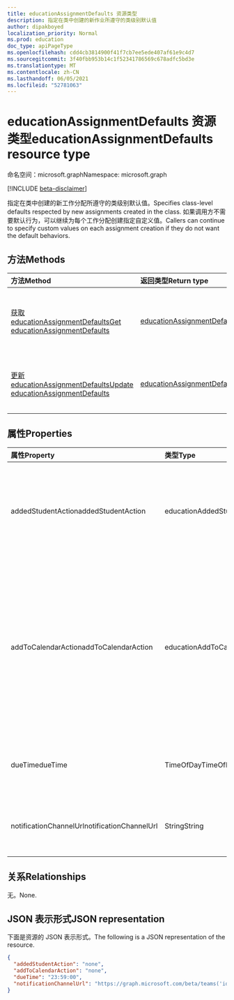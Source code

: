 ```yaml
---
title: educationAssignmentDefaults 资源类型
description: 指定在类中创建的新作业所遵守的类级别默认值
author: dipakboyed
localization_priority: Normal
ms.prod: education
doc_type: apiPageType
ms.openlocfilehash: cdd4cb3814900f41f7cb7ee5ede407af61e9c4d7
ms.sourcegitcommit: 3f40fbb953b14c1f52341786569c678adfc5bd3e
ms.translationtype: MT
ms.contentlocale: zh-CN
ms.lasthandoff: 06/05/2021
ms.locfileid: "52781063"
---
```

# <a name="educationassignmentdefaults-resource-type"></a><span data-ttu-id="d2139-103">educationAssignmentDefaults 资源类型</span><span class="sxs-lookup"><span data-stu-id="d2139-103">educationAssignmentDefaults resource type</span></span>

<span data-ttu-id="d2139-104">命名空间：microsoft.graph</span><span class="sxs-lookup"><span data-stu-id="d2139-104">Namespace: microsoft.graph</span></span>

[!INCLUDE [beta-disclaimer](../../includes/beta-disclaimer.md)]

<span data-ttu-id="d2139-105">指定在类中创建的新工作分配所遵守的类级别默认值。</span><span class="sxs-lookup"><span data-stu-id="d2139-105">Specifies class-level defaults respected by new assignments created in the class.</span></span> <span data-ttu-id="d2139-106">如果调用方不需要默认行为，可以继续为每个工作分配创建指定自定义值。</span><span class="sxs-lookup"><span data-stu-id="d2139-106">Callers can continue to specify custom values on each assignment creation if they do not want the default behaviors.</span></span>

## <a name="methods"></a><span data-ttu-id="d2139-107">方法</span><span class="sxs-lookup"><span data-stu-id="d2139-107">Methods</span></span>
|<span data-ttu-id="d2139-108">方法</span><span class="sxs-lookup"><span data-stu-id="d2139-108">Method</span></span>|<span data-ttu-id="d2139-109">返回类型</span><span class="sxs-lookup"><span data-stu-id="d2139-109">Return type</span></span>|<span data-ttu-id="d2139-110">说明</span><span class="sxs-lookup"><span data-stu-id="d2139-110">Description</span></span>|
|:---|:---|:---|
|[<span data-ttu-id="d2139-111">获取 educationAssignmentDefaults</span><span class="sxs-lookup"><span data-stu-id="d2139-111">Get educationAssignmentDefaults</span></span>](../api/educationassignmentdefaults-get.md)|[<span data-ttu-id="d2139-112">educationAssignmentDefaults</span><span class="sxs-lookup"><span data-stu-id="d2139-112">educationAssignmentDefaults</span></span>](../resources/educationassignmentdefaults.md)|<span data-ttu-id="d2139-113">读取 [educationAssignmentDefaults 对象的属性和](../resources/educationassignmentdefaults.md) 关系。</span><span class="sxs-lookup"><span data-stu-id="d2139-113">Read the properties and relationships of an [educationAssignmentDefaults](../resources/educationassignmentdefaults.md) object.</span></span>|
|[<span data-ttu-id="d2139-114">更新 educationAssignmentDefaults</span><span class="sxs-lookup"><span data-stu-id="d2139-114">Update educationAssignmentDefaults</span></span>](../api/educationassignmentdefaults-update.md)|[<span data-ttu-id="d2139-115">educationAssignmentDefaults</span><span class="sxs-lookup"><span data-stu-id="d2139-115">educationAssignmentDefaults</span></span>](../resources/educationassignmentdefaults.md)|<span data-ttu-id="d2139-116">更新 [educationAssignmentDefaults 对象](../resources/educationassignmentdefaults.md) 的属性。</span><span class="sxs-lookup"><span data-stu-id="d2139-116">Update the properties of an [educationAssignmentDefaults](../resources/educationassignmentdefaults.md) object.</span></span>|

## <a name="properties"></a><span data-ttu-id="d2139-117">属性</span><span class="sxs-lookup"><span data-stu-id="d2139-117">Properties</span></span>
|<span data-ttu-id="d2139-118">属性</span><span class="sxs-lookup"><span data-stu-id="d2139-118">Property</span></span>|<span data-ttu-id="d2139-119">类型</span><span class="sxs-lookup"><span data-stu-id="d2139-119">Type</span></span>|<span data-ttu-id="d2139-120">说明</span><span class="sxs-lookup"><span data-stu-id="d2139-120">Description</span></span>|
|:---|:---|:---|
|<span data-ttu-id="d2139-121">addedStudentAction</span><span class="sxs-lookup"><span data-stu-id="d2139-121">addedStudentAction</span></span>|<span data-ttu-id="d2139-122">educationAddedStudentAction</span><span class="sxs-lookup"><span data-stu-id="d2139-122">educationAddedStudentAction</span></span>|<span data-ttu-id="d2139-123">用于处理作业发布后添加的学生的课堂级别默认行为。</span><span class="sxs-lookup"><span data-stu-id="d2139-123">Class-level default behavior for handling students who are added after the assignment is published.</span></span> <span data-ttu-id="d2139-124">可取值为：`none`、`assignIfOpen`。</span><span class="sxs-lookup"><span data-stu-id="d2139-124">Possible values are: `none`, `assignIfOpen`.</span></span>|
|<span data-ttu-id="d2139-125">addToCalendarAction</span><span class="sxs-lookup"><span data-stu-id="d2139-125">addToCalendarAction</span></span>| <span data-ttu-id="d2139-126">educationAddToCalendarOptions</span><span class="sxs-lookup"><span data-stu-id="d2139-126">educationAddToCalendarOptions</span></span>|<span data-ttu-id="d2139-127">可选字段，用于控制在作业发布时将作业添加到学生和教师的日历中。</span><span class="sxs-lookup"><span data-stu-id="d2139-127">Optional field to control the asfor adding assignments to students' and teachers' calendars when the assignment is published.</span></span> <span data-ttu-id="d2139-128">可取值为：`studentsAndPublisher`、`studentsAndTeamOwners`、`none`。</span><span class="sxs-lookup"><span data-stu-id="d2139-128">Possible values are: `studentsAndPublisher`, `studentsAndTeamOwners`, `none`.</span></span> <span data-ttu-id="d2139-129">默认值为 `none`。</span><span class="sxs-lookup"><span data-stu-id="d2139-129">Default value is `none`.</span></span>|
|<span data-ttu-id="d2139-130">dueTime</span><span class="sxs-lookup"><span data-stu-id="d2139-130">dueTime</span></span>|<span data-ttu-id="d2139-131">TimeOfDay</span><span class="sxs-lookup"><span data-stu-id="d2139-131">TimeOfDay</span></span>|<span data-ttu-id="d2139-132">"到期时间"字段的类级别默认值。</span><span class="sxs-lookup"><span data-stu-id="d2139-132">Class-level default value for due time field.</span></span> <span data-ttu-id="d2139-133">默认值为 `23:59:00`。</span><span class="sxs-lookup"><span data-stu-id="d2139-133">Default value is `23:59:00`.</span></span>|
|<span data-ttu-id="d2139-134">notificationChannelUrl</span><span class="sxs-lookup"><span data-stu-id="d2139-134">notificationChannelUrl</span></span>|<span data-ttu-id="d2139-135">String</span><span class="sxs-lookup"><span data-stu-id="d2139-135">String</span></span>|<span data-ttu-id="d2139-136">默认Teams通知将发送到的频道。</span><span class="sxs-lookup"><span data-stu-id="d2139-136">Default Teams channel to which notifications will be sent.</span></span> <span data-ttu-id="d2139-137">默认值为 `null`。</span><span class="sxs-lookup"><span data-stu-id="d2139-137">Default value is `null`.</span></span>|

## <a name="relationships"></a><span data-ttu-id="d2139-138">关系</span><span class="sxs-lookup"><span data-stu-id="d2139-138">Relationships</span></span>
<span data-ttu-id="d2139-139">无。</span><span class="sxs-lookup"><span data-stu-id="d2139-139">None.</span></span>

## <a name="json-representation"></a><span data-ttu-id="d2139-140">JSON 表示形式</span><span class="sxs-lookup"><span data-stu-id="d2139-140">JSON representation</span></span>
<span data-ttu-id="d2139-141">下面是资源的 JSON 表示形式。</span><span class="sxs-lookup"><span data-stu-id="d2139-141">The following is a JSON representation of the resource.</span></span>
<!-- {
  "blockType": "resource",
  "keyProperty": "id",
  "@odata.type": "microsoft.graph.educationAssignmentDefaults",
  "openType": false
}
-->
``` json
{
  "addedStudentAction": "none",
  "addToCalendarAction": "none",
  "dueTime": "23:59:00",
  "notificationChannelUrl": "https://graph.microsoft.com/beta/teams('id')/channels('id')"
}
```

